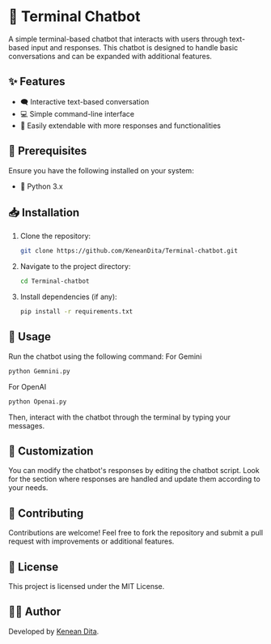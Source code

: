 # 🤖 Terminal Chatbot

A simple terminal-based chatbot that interacts with users through text-based input and responses. This chatbot is designed to handle basic conversations and can be expanded with additional features.

## ✨ Features
- 🗨️ Interactive text-based conversation
- 💻 Simple command-line interface
- 🔧 Easily extendable with more responses and functionalities

## 📌 Prerequisites
Ensure you have the following installed on your system:
- 🐍 Python 3.x

## 📥 Installation
1. Clone the repository:
   ```bash
   git clone https://github.com/KeneanDita/Terminal-chatbot.git
   ```
2. Navigate to the project directory:
   ```bash
   cd Terminal-chatbot
   ```
3. Install dependencies (if any):
   ```bash
   pip install -r requirements.txt
   ```

## 🚀 Usage
Run the chatbot using the following command:
For Gemini
```bash
python Gemnini.py
```
For OpenAI
```bash
python Openai.py
```
Then, interact with the chatbot through the terminal by typing your messages.

## 🎨 Customization
You can modify the chatbot's responses by editing the chatbot script. Look for the section where responses are handled and update them according to your needs.

## 🤝 Contributing
Contributions are welcome! Feel free to fork the repository and submit a pull request with improvements or additional features.

## 📜 License
This project is licensed under the MIT License.

## 👨‍💻 Author
Developed by [Kenean Dita](https://github.com/KeneanDita).

